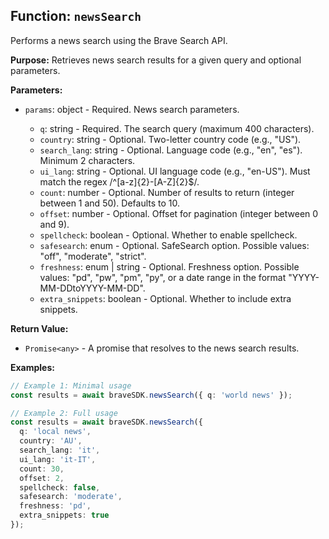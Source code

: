 ## Function: `newsSearch`

Performs a news search using the Brave Search API.

**Purpose:**
Retrieves news search results for a given query and optional parameters.

**Parameters:**
- `params`: object<NewsSearchParams> - Required. News search parameters.
  - `q`: string - Required. The search query (maximum 400 characters).
  - `country`: string - Optional. Two-letter country code (e.g., "US").
  - `search_lang`: string - Optional. Language code (e.g., "en", "es"). Minimum 2 characters.
  - `ui_lang`: string - Optional. UI language code (e.g., "en-US"). Must match the regex /^[a-z]{2}-[A-Z]{2}$/.
  - `count`: number - Optional. Number of results to return (integer between 1 and 50). Defaults to 10.
  - `offset`: number - Optional. Offset for pagination (integer between 0 and 9).
  - `spellcheck`: boolean - Optional. Whether to enable spellcheck.
  - `safesearch`: enum<SafeSearchOption> - Optional. SafeSearch option. Possible values: "off", "moderate", "strict".
  - `freshness`: enum<FreshnessOption> | string - Optional. Freshness option. Possible values: "pd", "pw", "pm", "py", or a date range in the format "YYYY-MM-DDtoYYYY-MM-DD".
  - `extra_snippets`: boolean - Optional. Whether to include extra snippets.

**Return Value:**
- `Promise<any>` - A promise that resolves to the news search results.

**Examples:**
```typescript
// Example 1: Minimal usage
const results = await braveSDK.newsSearch({ q: 'world news' });

// Example 2: Full usage
const results = await braveSDK.newsSearch({
  q: 'local news',
  country: 'AU',
  search_lang: 'it',
  ui_lang: 'it-IT',
  count: 30,
  offset: 2,
  spellcheck: false,
  safesearch: 'moderate',
  freshness: 'pd',
  extra_snippets: true
});
```